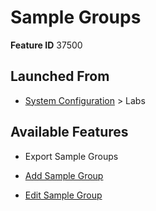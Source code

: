 # Sample Groups

**Feature ID** 37500

## Launched From

- [System Configuration](System%20Configuration.md) > Labs

## Available Features

- Export Sample Groups

- [Add Sample Group](Add%20Sample%20Group.md)

- [Edit Sample Group](Edit%20Sample%20Group.md)



































































